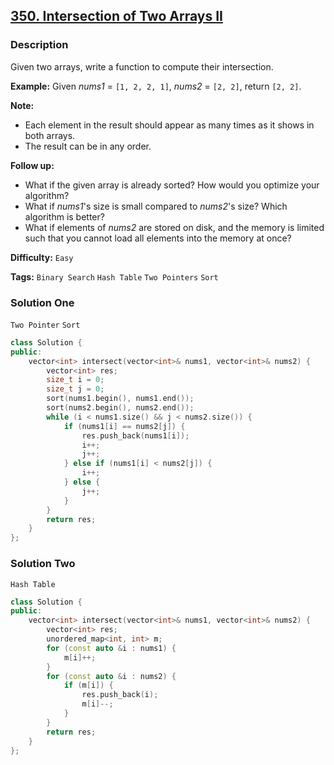## [350. Intersection of Two Arrays II](https://leetcode.com/problems/intersection-of-two-arrays-ii/#/description)

### Description

Given two arrays, write a function to compute their intersection.

**Example:**
Given _nums1_ = `[1, 2, 2, 1]`, _nums2_ = `[2, 2]`, return `[2, 2]`.

**Note:**

- Each element in the result should appear as many times as it shows in both arrays.
- The result can be in any order.

**Follow up:**

- What if the given array is already sorted? How would you optimize your algorithm?
- What if _nums1_'s size is small compared to _nums2_'s size? Which algorithm is better?
- What if elements of _nums2_ are stored on disk, and the memory is limited such that you cannot load all elements into the memory at once?

**Difficulty:** `Easy`

**Tags:** `Binary Search` `Hash Table` `Two Pointers` `Sort`

### Solution One

`Two Pointer` `Sort`

```c++
class Solution {
public:
    vector<int> intersect(vector<int>& nums1, vector<int>& nums2) {
        vector<int> res;
        size_t i = 0;
        size_t j = 0;
        sort(nums1.begin(), nums1.end());
        sort(nums2.begin(), nums2.end());
        while (i < nums1.size() && j < nums2.size()) {
            if (nums1[i] == nums2[j]) {
                res.push_back(nums1[i]);
                i++;
                j++;
            } else if (nums1[i] < nums2[j]) {
                i++;
            } else {
                j++;
            }
        }
        return res;
    }
};
```

### Solution Two

`Hash Table`

```c++
class Solution {
public:
    vector<int> intersect(vector<int>& nums1, vector<int>& nums2) {
        vector<int> res;
        unordered_map<int, int> m;
        for (const auto &i : nums1) {
            m[i]++;
        }
        for (const auto &i : nums2) {
            if (m[i]) {
                res.push_back(i);
                m[i]--;
            }
        }
        return res;
    }
};
```
